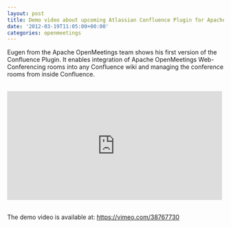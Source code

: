 ```yaml
---
layout: post
title: Demo video about upcoming Atlassian Confluence Plugin for Apache OpenMeetings
date: '2012-03-19T11:05:00+00:00'
categories: openmeetings
---
```

Eugen from the Apache OpenMeetings team shows his first version of the Confluence Plugin. It enables integration of Apache OpenMeetings Web-Conferencing rooms into any Confluence wiki and managing the conference rooms from inside Confluence.
<br/><br/>
<iframe src="http://player.vimeo.com/video/38767730" width="500" height="253" frameborder="0" webkitAllowFullScreen mozallowfullscreen allowFullScreen></iframe>
<br/><br/>

The demo video is available at: <a href="https://vimeo.com/38767730" target="_blank" ref="nofollow">https://vimeo.com/38767730</a>
